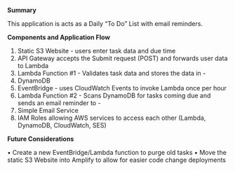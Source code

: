 <b>Summary</b>

This application is acts as a Daily “To Do” List with email reminders. 


<b>Components and Application Flow</b>
1.	Static S3 Website - users enter task data and due time
2.	API Gateway accepts the Submit request (POST) and forwards user data to Lambda
3.	Lambda Function #1 - Validates task data and stores the data in - 
4.	DynamoDB 
5.	EventBridge - uses CloudWatch Events to invoke Lambda once per hour
6.	Lambda Function #2 - Scans DynamoDB for tasks coming due and sends an email reminder to - 
7.	Simple Email Service
8.	IAM Roles allowing AWS services to access each other (Lambda, DynamoDB, CloudWatch, SES)


<b>Future Considerations</b>

•	Create a new EventBridge/Lambda function to purge old tasks
•	Move the static S3 Website into Amplify to allow for easier code change deployments
